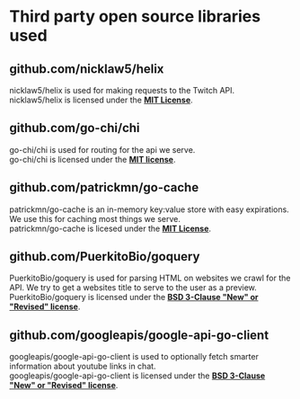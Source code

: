 # Third party open source libraries used
## github.com/nicklaw5/helix
nicklaw5/helix is used for making requests to the Twitch API.  
nicklaw5/helix is licensed under the [**MIT License**](https://github.com/nicklaw5/helix/blob/main/LICENSE).

## github.com/go-chi/chi
go-chi/chi is used for routing for the api we serve.  
go-chi/chi is licensed under the [**MIT license**](https://github.com/go-chi/chi/blob/master/LICENSE).

## github.com/patrickmn/go-cache
patrickmn/go-cache is an in-memory key:value store with easy expirations. We use this for caching most things we serve.  
patrickmn/go-cache is licesed under the [**MIT License**](https://github.com/patrickmn/go-cache/blob/master/LICENSE).

## github.com/PuerkitoBio/goquery
PuerkitoBio/goquery is used for parsing HTML on websites we crawl for the API. We try to get a websites title to serve to the user as a preview.  
PuerkitoBio/goquery is licensed under the [**BSD 3-Clause "New" or "Revised" license**](https://github.com/PuerkitoBio/goquery/blob/master/LICENSE).

## github.com/googleapis/google-api-go-client
googleapis/google-api-go-client is used to optionally fetch smarter information about youtube links in chat.  
googleapis/google-api-go-client is licensed under the [**BSD 3-Clause "New" or "Revised" license**](https://github.com/googleapis/google-api-go-client/blob/master/LICENSE).
